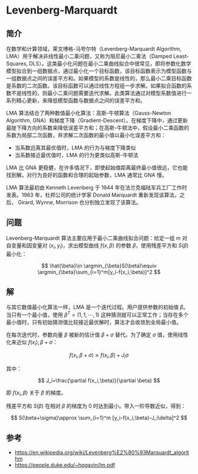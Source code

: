 # Levenberg-Marquardt

## 简介

在数学和计算领域，莱文博格-马夸尔特（Levenberg-Marquardt Algorithm, LMA）用于解决非线性最小二乘问题，又称为阻尼最小二乘法（Damped Least-Squares, DLS）。这类最小化问题在最小二乘曲线拟合中很常见，即将参数化数学模型拟合到一组数据点，通过最小化一个目标函数，该目标函数表示为模型函数与一组数据点之间的误差平方和。如果模型的系数是线性的，那么最小二乘目标函数是系数的二次函数。该目标函数可以通过线性方程组一步求解。如果拟合函数的系数不是线性的，则最小二乘问题需要迭代求解。此类算法通过对模型系数值进行一系列精心更新，来降低模型函数与数据点之间的误差平方和。

LMA 算法结合了两种数值最小化算法：高斯-牛顿算法（Gauss-Newton Algorithm, GNA）和梯度下降（Gradient-Descent）。在梯度下降中，通过更新最陡下降方向的系数来降低误差平方和；在高斯-牛顿法中，假设最小二乘函数的系数为局部二次函数，并求解二次函数的最小值以最小化误差平方和：

- 当系数远离其最优值时，LMA 的行为与梯度下降类似
- 当系数接近最优值时，LMA 的行为更类似高斯-牛顿法

LMA 比 GNA 更稳健，在许多情况下，即使起始值距离最终最小值很远，它也能找到解。对行为良好的函数和合理的起始参数，LMA 通常比 GNA 慢。

LMA 算法最初由 Kenneth Levenberg 于 1944 年在法兰克福陆军兵工厂工作时发表。1963 年，杜邦公司的统计学家 Donald Marquardt 重新发现该算法，之后， Girard, Wynne, Morrison 也分别独立发现了该算法。

## 问题


Levenberg-Marquardt 算法主要应用于最小二乘曲线拟合问题：给定一组 $m$ 对自变量和因变量对 $(x_i,y_i)$，求出模型曲线 $f(x,\beta)$ 的参数 $\beta$，使用残差平方和 $S(\beta)$ 最小化：

$$
\hat{\beta}\in \argmin_{\beta}S(\beta)\equiv \argmin_{\beta}\sum_{i=1}^m[y_i-f(x_i,\beta)]^2
$$

## 解

与其它数值最小化算法一样，LMA 是一个迭代过程。用户提供参数的初始值 $\beta$。当只有一个最小值，使用 $\beta^T=(1,1,\cdots,1)$ 这种猜测就可以正常工作；当存在多个最小值时，只有初始猜测值比较接近最优解时，算法才会收敛到全局最小值。

在每次迭代时，参数向量 $\beta$ 被新的估计值 $\beta+\sigma$ 替代。为了确定 $\sigma$ 值，使用线性化来近似 $f(x_i),\beta+\sigma$：

$$
f(x_i,\beta+\sigma)\approx f(x_i,\beta)+J_i\sigma
$$

其中：

$$
J_i=\frac{\partial f(x_i,\beta)}{\partial \beta}
$$

即 $f(x_i,\beta)$ 关于 $\beta$ 的梯度。

残差平方和 $S(\beta)$ 在相对 $\beta$ 的梯度为 0 时达到最小。带入一阶导数近似，得到：

$$
S(\beta+\sigma)\approx \sum_{i=1}^m [y_i-f(x_i,\beta)-J_i\delta]^2
$$


## 参考

- https://en.wikipedia.org/wiki/Levenberg%E2%80%93Marquardt_algorithm
- https://people.duke.edu/~hpgavin/lm.pdf
